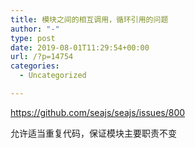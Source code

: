 ```yaml
---
title: 模块之间的相互调用，循环引用的问题
author: "-"
type: post
date: 2019-08-01T11:29:54+00:00
url: /?p=14754
categories:
  - Uncategorized

---
```

https://github.com/seajs/seajs/issues/800
  
允许适当重复代码，保证模块主要职责不变
